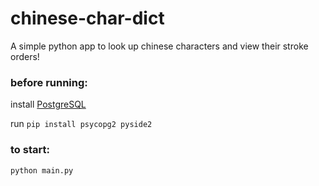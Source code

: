 # chinese-char-dict
A simple python app to look up chinese characters and view their stroke orders!

### before running: 

install [PostgreSQL](https://www.postgresql.org/download/)

run `pip install psycopg2 pyside2`

### to start:

`python main.py`
